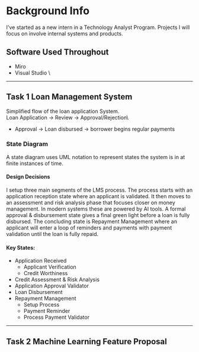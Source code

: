 # Background Info
I've started as a new intern in a Technology Analyst Program. Projects I will focus on involve internal systems and products.
## Software Used Throughout
- Miro
- Visual Studio
\
---
## Task 1 Loan Management System
Simplified flow of the loan application System.\
Loan Application -> Review -> Approval/Rejection\
- Approval -> Loan disbursed -> borrower begins regular payments
### State Diagram
A state diagram uses UML notation to represent states the system is in at finite instances of time.
#### Design Decisions
I setup three main segments of the LMS process. The process starts with an application reception state where an applicant is validated. It then moves to an assessment and risk analysis phase that focuses closer on money management. In modern systems these are powered by AI tools. A formal approval & disbursement state gives a final green light before a loan is fully disbursed. The concluding state is Repayment Management where an applicant will enter a loop of reminders and payments with payment validation until the loan is fully repaid.
#### Key States:
- Application Received
    - Applicant Verification
    - Credit Worthiness
- Credit Assessment & Risk Analysis
- Application Approval Validator
- Loan Disbursement
- Repayment Management
    - Setup Process
    - Payment Reminder
    - Process Payment Validator

---
## Task 2 Machine Learning Feature Proposal